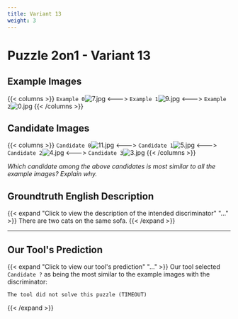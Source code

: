 ```yaml
---
title: Variant 13
weight: 3
---
```


# Puzzle 2on1 - Variant 13

## Example Images
{{< columns >}}
`Example 0`![7.jpg](/natscene_data/images/7.jpg)
<--->
`Example 1`![9.jpg](/natscene_data/images/9.jpg)
<--->
`Example 2`![0.jpg](/natscene_data/images/0.jpg)
{{< /columns >}}

## Candidate Images
{{< columns >}}
`Candidate 0`![11.jpg](/natscene_data/images/11.jpg)
<--->
`Candidate 1`![5.jpg](/natscene_data/images/5.jpg)
<--->
`Candidate 2`![4.jpg](/natscene_data/images/4.jpg)
<--->
`Candidate 3`![3.jpg](/natscene_data/images/3.jpg)
{{< /columns >}}

*Which candidate among the above candidates is most similar to all the example images? Explain why.*

## Groundtruth English Description

{{< expand "Click to view the description of the intended discriminator" "..." >}}
There are two cats on the same sofa.
{{< /expand >}}

---



## Our Tool's Prediction

{{< expand "Click to view our tool's prediction" "..." >}}
Our tool selected `Candidate ?` as being the most similar to the example images with the discriminator:
```plaintext
The tool did not solve this puzzle (TIMEOUT)
```
{{< /expand >}}
